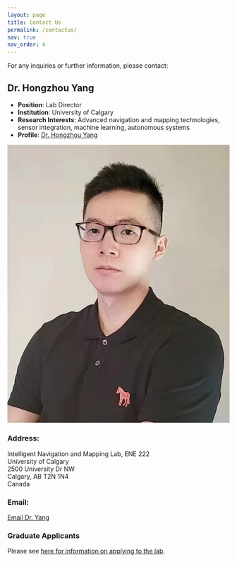 ```yaml
---
layout: page
title: Contact Us
permalink: /contactus/
nav: true
nav_order: 4
---
```


<!-- Link to the team.css file -->
<link rel="stylesheet" href="/assets/css/team.css">

For any inquiries or further information, please contact:

## Dr. Hongzhou Yang

- **Position**: Lab Director
- **Institution**: University of Calgary
- **Research Interests**: Advanced navigation and mapping technologies, sensor integration, machine learning, autonomous systems
- **Profile**: [Dr. Hongzhou Yang](https://profiles.ucalgary.ca/hongzhou-yang)

<img src="/assets/img/hongzhouyang.jpeg" alt="Dr. Hongzhou Yang" class="profile-picture">


### Address:
Intelligent Navigation and Mapping Lab, ENE 222  
University of Calgary  
2500 University Dr NW  
Calgary, AB T2N 1N4  
Canada

### Email:
[Email Dr. Yang](mailto:honyang@ucalgary.ca)


### Graduate Applicants
Please see [here for information on applying to the lab](https://grad.ucalgary.ca/future-students/supervisor/hongzhou-yang).

